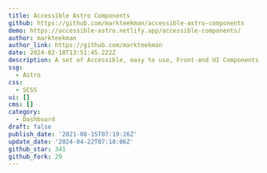 ```yaml
---
title: Accessible Astro Components
github: https://github.com/markteekman/accessible-astro-components
demo: https://accessible-astro.netlify.app/accessible-components/
author: markteekman
author_link: https://github.com/markteekman
date: 2024-02-18T13:51:45.222Z
description: A set of Accessible, easy to use, Front-end UI Components for Astro.
ssg:
  - Astro
css:
  - SCSS
ui: []
cms: []
category:
  - Dashboard
draft: false
publish_date: '2021-08-15T07:19:26Z'
update_date: '2024-04-22T07:18:06Z'
github_star: 341
github_fork: 29
---
```

